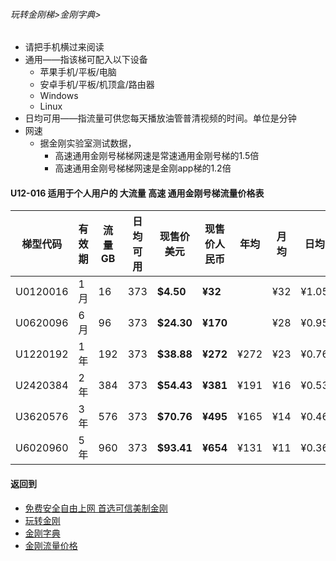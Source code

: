 ###### 玩转金刚梯>金刚字典> 

- 请把手机横过来阅读
- 通用——指该梯可配入以下设备
  - 苹果手机/平板/电脑
  - 安卓手机/平板/机顶盒/路由器
  - Windows
  - Linux
- 日均可用——指流量可供您每天播放油管普清视频的时间。单位是分钟
- 网速
  - 据金刚实验室测试数据，
    - 高速通用金刚号梯梯网速是常速通用金刚号梯的1.5倍
    - 高速通用金刚号梯梯网速是金刚app梯的1.2倍

#### U12-016 适用于个人用户的 大流量 高速 通用金刚号梯流量价格表

|梯型代码 |有效期|流量  GB|日均可用|现售价美元|现售价人民币|年均  |月均  |日均|
|--------|-----|------|--------------|------|-------|-----|-----|-----|
| U0120016 |1月	|16	|373	| <strong> $4.50	| <strong> ¥32	|	|¥32	|¥1.05|
| U0620096 |6月	|96	|373	| <strong> $24.30	| <strong> ¥170	|	|¥28	|¥0.95|
| U1220192 |1年	|192	|373	| <strong> $38.88	| <strong> ¥272	|¥272	|¥23	|¥0.76|
| U2420384 |2年	|384	|373	| <strong> $54.43	| <strong> ¥381	|¥191	|¥16	|¥0.53|
| U3620576 |3年	|576	|373	| <strong> $70.76	| <strong> ¥495	|¥165	|¥14	|¥0.46|
| U6020960 |5年	|960	|373	| <strong> $93.41	| <strong> ¥654	|¥131	|¥11	|¥0.36|



#### 返回到
- [免费安全自由上网 首选可信美制金刚](https://github.com/a2zitpro/web/blob/master/%E5%BE%80%E5%90%8E%E7%BF%BB.md)
- [玩转金刚](https://github.com/a2zitpro/web/blob/master/LadderFree/A.md)
- [金刚字典](https://github.com/a2zitpro/web/blob/master/LadderFree/kkDictionary/KKDictionary.md)
- [金刚流量价格](https://github.com/a2zitpro/web/blob/master/LadderFree/kkDictionary/Price/KKDTPrice.md)

